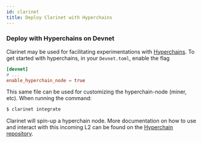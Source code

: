 ```yaml
---
id: clarinet
title: Deploy Clarinet with Hyperchains
---
```


### Deploy with Hyperchains on Devnet

Clarinet may be used for facilitating experimentations with [Hyperchains](https://www.youtube.com/watch?v=PFPwuVCGGuI).
To get started with hyperchains, in your `Devnet.toml`, enable the flag

```toml
[devnet]
# ...
enable_hyperchain_node = true
```

This same file can be used for customizing the hyperchain-node (miner, etc).
When running the command:

```bash
$ clarinet integrate
```

Clarinet will spin-up a hyperchain node. More documentation on how to use and interact with this incoming L2 
can be found on the [Hyperchain repository](https://github.com/hirosystems/stacks-hyperchains).
